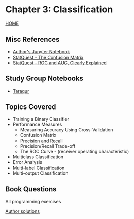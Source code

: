 # Chapter 3: Classification

[HOME](../../../README.md)

## Misc References

- [Author's Jupyter Notebook](https://github.com/ageron/handson-ml2/blob/master/03_classification.ipynb)
- [StatQuest - The Confusion Matrix](https://youtu.be/Kdsp6soqA7o)
- [StatQuest - ROC and AUC, Clearly Explained](https://youtu.be/4jRBRDbJemM)

## Study Group Notebooks

- [Taraqur](https://colab.research.google.com/drive/1zWtzSfd8ZfeBUjEnPB5CeA1zPEBKcwxb)

## Topics Covered

- Training a Binary Classifier
- Performance Measures
  - Measuring Accuracy Using Cross-Validation
  - Confusion Matrix
  - Precision and Recall
  - Precision/Recall Trade-off
  - The ROC Curve - (receiver operating characteristic)
- Multiclass Classification
- Error Analysis
- Multi-label Classification
- Multi-output Classification

## Book Questions

All programming exercises

[Author solutions](https://github.com/ageron/handson-ml2/blob/master/03_classification.ipynb)
